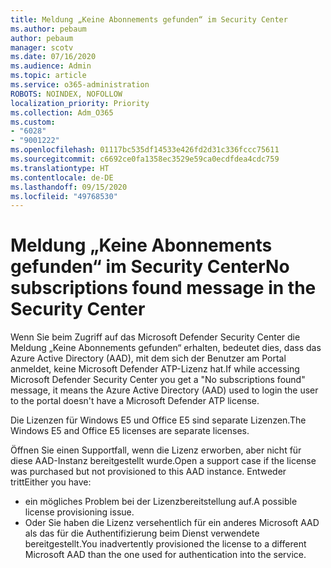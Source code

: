 ```yaml
---
title: Meldung „Keine Abonnements gefunden“ im Security Center
ms.author: pebaum
author: pebaum
manager: scotv
ms.date: 07/16/2020
ms.audience: Admin
ms.topic: article
ms.service: o365-administration
ROBOTS: NOINDEX, NOFOLLOW
localization_priority: Priority
ms.collection: Adm_O365
ms.custom:
- "6028"
- "9001222"
ms.openlocfilehash: 01117bc535df14533e426fd2d31c336fccc75611
ms.sourcegitcommit: c6692ce0fa1358ec3529e59ca0ecdfdea4cdc759
ms.translationtype: HT
ms.contentlocale: de-DE
ms.lasthandoff: 09/15/2020
ms.locfileid: "49768530"
---
```

# <a name="no-subscriptions-found-message-in-the-security-center"></a><span data-ttu-id="4cdf4-102">Meldung „Keine Abonnements gefunden“ im Security Center</span><span class="sxs-lookup"><span data-stu-id="4cdf4-102">No subscriptions found message in the Security Center</span></span>

<span data-ttu-id="4cdf4-103">Wenn Sie beim Zugriff auf das Microsoft Defender Security Center die Meldung „Keine Abonnements gefunden“ erhalten, bedeutet dies, dass das Azure Active Directory (AAD), mit dem sich der Benutzer am Portal anmeldet, keine Microsoft Defender ATP-Lizenz hat.</span><span class="sxs-lookup"><span data-stu-id="4cdf4-103">If while accessing Microsoft Defender Security Center you get a  "No subscriptions found" message, it means the Azure Active Directory (AAD) used to login the user to the portal doesn't have a Microsoft Defender ATP license.</span></span>  

<span data-ttu-id="4cdf4-104">Die Lizenzen für Windows E5 und Office E5 sind separate Lizenzen.</span><span class="sxs-lookup"><span data-stu-id="4cdf4-104">The Windows E5 and Office E5 licenses are separate licenses.</span></span>

<span data-ttu-id="4cdf4-105">Öffnen Sie einen Supportfall, wenn die Lizenz erworben, aber nicht für diese AAD-Instanz bereitgestellt wurde.</span><span class="sxs-lookup"><span data-stu-id="4cdf4-105">Open a support case if the license was purchased but not provisioned to this AAD instance.</span></span> <span data-ttu-id="4cdf4-106">Entweder tritt</span><span class="sxs-lookup"><span data-stu-id="4cdf4-106">Either you have:</span></span> <br/>
-   <span data-ttu-id="4cdf4-107">ein mögliches Problem bei der Lizenzbereitstellung auf.</span><span class="sxs-lookup"><span data-stu-id="4cdf4-107">A possible license provisioning issue.</span></span><br/>
-   <span data-ttu-id="4cdf4-108">Oder Sie haben die Lizenz versehentlich für ein anderes Microsoft AAD als das für die Authentifizierung beim Dienst verwendete bereitgestellt.</span><span class="sxs-lookup"><span data-stu-id="4cdf4-108">You inadvertently provisioned the license to a different Microsoft AAD than the one used for authentication into the service.</span></span>